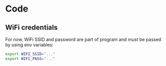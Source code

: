 # Code

## WiFi credentials

For now, WiFi SSID and password are part of program and must be passed by using env variables:

```bash
export WIFI_SSID="..."
export WIFI_PASS="..."
```

